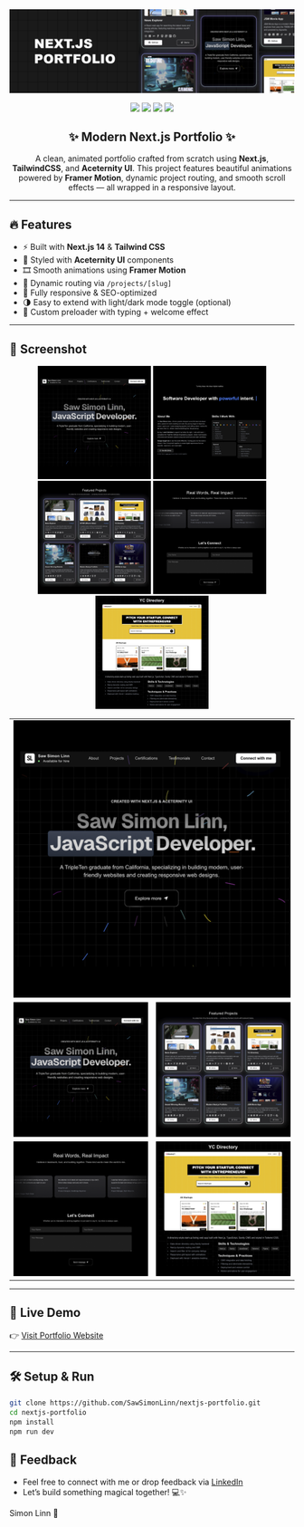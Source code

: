 <img src="./public/heading.PNG" alt="next.js portfolio heading img">

<p align="center">
  <img src="https://img.shields.io/badge/NEXT.JS-000000?style=for-the-badge&logo=nextdotjs&logoColor=white" />
  <img src="https://img.shields.io/badge/TAILWIND%20CSS-06B6D4?style=for-the-badge&logo=tailwindcss&logoColor=white" />
  <img src="https://img.shields.io/badge/ACETERNITY%20UI-111827?style=for-the-badge&logo=react&logoColor=white" />
  <img src="https://img.shields.io/badge/Framer%20Motion-EF4444?style=for-the-badge&logo=framer&logoColor=white" />
</p>

<h2 align="center">✨ Modern Next.js Portfolio ✨</h2>

<p align="center">
  A clean, animated portfolio crafted from scratch using <strong>Next.js</strong>, <strong>TailwindCSS</strong>, and <strong>Aceternity UI</strong>. 
  This project features beautiful animations powered by <strong>Framer Motion</strong>, dynamic project routing, and smooth scroll effects — all wrapped in a responsive layout.
</p>

---

## 🔥 Features

- ⚡ Built with **Next.js 14** & **Tailwind CSS**
- 🎨 Styled with **Aceternity UI** components
- 🎞️ Smooth animations using **Framer Motion**
- 🧠 Dynamic routing via `/projects/[slug]`
- 📱 Fully responsive & SEO-optimized
- 🌗 Easy to extend with light/dark mode toggle (optional)
- 🥷 Custom preloader with typing + welcome effect

---

## 📸 Screenshot

<p align="center">
  <img src="./public/001.PNG" alt="hero section" width="200">
  <img src="./public/002.PNG" alt="hero section" width="200">
  <img src="./public/003.PNG" alt="hero section" width="200">
  <img src="./public/004.PNG" alt="hero section" width="200">
  <img src="./public/005.PNG" alt="hero section" width="200">
</p>

<table align="center">
  <tr>
    <td colspan="2"><img src="./public/001.png" width="100%"/></td>
  </tr>
  <tr>
    <td><img src="./public/001.png" width="100%"/></td>
    <td><img src="./public/003.png" width="100%"/></td>
  </tr>
  <tr>
    <td><img src="./public/004.png" width="100%"/></td>
    <td><img src="./public/005.png" width="100%"/></td>
  </tr>
</table>

---

## 🚀 Live Demo

👉 [Visit Portfolio Website](https://www.sawsimonlinn.com)

---

## 🛠️ Setup & Run

```bash
git clone https://github.com/SawSimonLinn/nextjs-portfolio.git
cd nextjs-portfolio
npm install
npm run dev
```

## 💬 Feedback

- Feel free to connect with me or drop feedback via [LinkedIn](https://www.linkedin.com/in/sawsimonlinn/)
- Let’s build something magical together! 💻✨

Simon Linn 🖤
